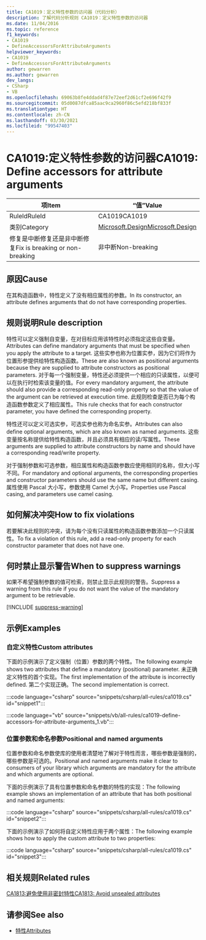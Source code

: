 ```yaml
---
title: CA1019：定义特性参数的访问器（代码分析）
description: 了解代码分析规则 CA1019：定义特性参数的访问器
ms.date: 11/04/2016
ms.topic: reference
f1_keywords:
- CA1019
- DefineAccessorsForAttributeArguments
helpviewer_keywords:
- CA1019
- DefineAccessorsForAttributeArguments
author: gewarren
ms.author: gewarren
dev_langs:
- CSharp
- VB
ms.openlocfilehash: 69063b8fe4ddad4f87e72eef2d61cf2e696f42f9
ms.sourcegitcommit: 05d0087dfca85aac9ca2960f86c5efd218bf833f
ms.translationtype: HT
ms.contentlocale: zh-CN
ms.lasthandoff: 03/30/2021
ms.locfileid: "99547403"
---
```

# <a name="ca1019-define-accessors-for-attribute-arguments"></a><span data-ttu-id="4c1b1-103">CA1019:定义特性参数的访问器</span><span class="sxs-lookup"><span data-stu-id="4c1b1-103">CA1019: Define accessors for attribute arguments</span></span>

| <span data-ttu-id="4c1b1-104">项</span><span class="sxs-lookup"><span data-stu-id="4c1b1-104">Item</span></span>                                     | <span data-ttu-id="4c1b1-105">“值”</span><span class="sxs-lookup"><span data-stu-id="4c1b1-105">Value</span></span>            |
|------------------------------------------|------------------|
| <span data-ttu-id="4c1b1-106">RuleId</span><span class="sxs-lookup"><span data-stu-id="4c1b1-106">RuleId</span></span>                                   | <span data-ttu-id="4c1b1-107">CA1019</span><span class="sxs-lookup"><span data-stu-id="4c1b1-107">CA1019</span></span>           |
| <span data-ttu-id="4c1b1-108">类别</span><span class="sxs-lookup"><span data-stu-id="4c1b1-108">Category</span></span>                                 | [<span data-ttu-id="4c1b1-109">Microsoft.Design</span><span class="sxs-lookup"><span data-stu-id="4c1b1-109">Microsoft.Design</span></span>](design-warnings.md) |
| <span data-ttu-id="4c1b1-110">修复是中断修复还是非中断修复</span><span class="sxs-lookup"><span data-stu-id="4c1b1-110">Fix is breaking or non-breaking</span></span> | <span data-ttu-id="4c1b1-111">非中断</span><span class="sxs-lookup"><span data-stu-id="4c1b1-111">Non-breaking</span></span>     |

## <a name="cause"></a><span data-ttu-id="4c1b1-112">原因</span><span class="sxs-lookup"><span data-stu-id="4c1b1-112">Cause</span></span>

<span data-ttu-id="4c1b1-113">在其构造函数中，特性定义了没有相应属性的参数。</span><span class="sxs-lookup"><span data-stu-id="4c1b1-113">In its constructor, an attribute defines arguments that do not have corresponding properties.</span></span>

## <a name="rule-description"></a><span data-ttu-id="4c1b1-114">规则说明</span><span class="sxs-lookup"><span data-stu-id="4c1b1-114">Rule description</span></span>

<span data-ttu-id="4c1b1-115">特性可以定义强制自变量，在对目标应用该特性时必须指定这些自变量。</span><span class="sxs-lookup"><span data-stu-id="4c1b1-115">Attributes can define mandatory arguments that must be specified when you apply the attribute to a target.</span></span> <span data-ttu-id="4c1b1-116">这些实参也称为位置实参，因为它们将作为位置形参提供给特性构造函数。</span><span class="sxs-lookup"><span data-stu-id="4c1b1-116">These are also known as positional arguments because they are supplied to attribute constructors as positional parameters.</span></span> <span data-ttu-id="4c1b1-117">对于每一个强制变量，特性还必须提供一个相应的只读属性，以便可以在执行时检索该变量的值。</span><span class="sxs-lookup"><span data-stu-id="4c1b1-117">For every mandatory argument, the attribute should also provide a corresponding read-only property so that the value of the argument can be retrieved at execution time.</span></span> <span data-ttu-id="4c1b1-118">此规则检查是否已为每个构造函数参数定义了相应属性。</span><span class="sxs-lookup"><span data-stu-id="4c1b1-118">This rule checks that for each constructor parameter, you have defined the corresponding property.</span></span>

<span data-ttu-id="4c1b1-119">特性还可以定义可选实参，可选实参也称为命名实参。</span><span class="sxs-lookup"><span data-stu-id="4c1b1-119">Attributes can also define optional arguments, which are also known as named arguments.</span></span> <span data-ttu-id="4c1b1-120">这些变量按名称提供给特性构造函数，并且必须具有相应的读/写属性。</span><span class="sxs-lookup"><span data-stu-id="4c1b1-120">These arguments are supplied to attribute constructors by name and should have a corresponding read/write property.</span></span>

<span data-ttu-id="4c1b1-121">对于强制参数和可选参数，相应属性和构造函数参数应使用相同的名称，但大小写不同。</span><span class="sxs-lookup"><span data-stu-id="4c1b1-121">For mandatory and optional arguments, the corresponding properties and constructor parameters should use the same name but different casing.</span></span> <span data-ttu-id="4c1b1-122">属性使用 Pascal 大小写，参数使用 Camel 大小写。</span><span class="sxs-lookup"><span data-stu-id="4c1b1-122">Properties use Pascal casing, and parameters use camel casing.</span></span>

## <a name="how-to-fix-violations"></a><span data-ttu-id="4c1b1-123">如何解决冲突</span><span class="sxs-lookup"><span data-stu-id="4c1b1-123">How to fix violations</span></span>

<span data-ttu-id="4c1b1-124">若要解决此规则的冲突，请为每个没有只读属性的构造函数参数添加一个只读属性。</span><span class="sxs-lookup"><span data-stu-id="4c1b1-124">To fix a violation of this rule, add a read-only property for each constructor parameter that does not have one.</span></span>

## <a name="when-to-suppress-warnings"></a><span data-ttu-id="4c1b1-125">何时禁止显示警告</span><span class="sxs-lookup"><span data-stu-id="4c1b1-125">When to suppress warnings</span></span>

<span data-ttu-id="4c1b1-126">如果不希望强制参数的值可检索，则禁止显示此规则的警告。</span><span class="sxs-lookup"><span data-stu-id="4c1b1-126">Suppress a warning from this rule if you do not want the value of the mandatory argument to be retrievable.</span></span>

[!INCLUDE [suppress-warning](../../../../includes/code-analysis/suppress-warning.md)]

## <a name="examples"></a><span data-ttu-id="4c1b1-127">示例</span><span class="sxs-lookup"><span data-stu-id="4c1b1-127">Examples</span></span>

### <a name="custom-attributes"></a><span data-ttu-id="4c1b1-128">自定义特性</span><span class="sxs-lookup"><span data-stu-id="4c1b1-128">Custom attributes</span></span>

<span data-ttu-id="4c1b1-129">下面的示例演示了定义强制（位置）参数的两个特性。</span><span class="sxs-lookup"><span data-stu-id="4c1b1-129">The following example shows two attributes that define a mandatory (positional) parameter.</span></span> <span data-ttu-id="4c1b1-130">未正确定义特性的首个实现。</span><span class="sxs-lookup"><span data-stu-id="4c1b1-130">The first implementation of the attribute is incorrectly defined.</span></span> <span data-ttu-id="4c1b1-131">第二个实现正确。</span><span class="sxs-lookup"><span data-stu-id="4c1b1-131">The second implementation is correct.</span></span>

:::code language="csharp" source="snippets/csharp/all-rules/ca1019.cs" id="snippet1":::

:::code language="vb" source="snippets/vb/all-rules/ca1019-define-accessors-for-attribute-arguments_1.vb":::

### <a name="positional-and-named-arguments"></a><span data-ttu-id="4c1b1-132">位置参数和命名参数</span><span class="sxs-lookup"><span data-stu-id="4c1b1-132">Positional and named arguments</span></span>

<span data-ttu-id="4c1b1-133">位置参数和命名参数使库的使用者清楚地了解对于特性而言，哪些参数是强制的，哪些参数是可选的。</span><span class="sxs-lookup"><span data-stu-id="4c1b1-133">Positional and named arguments make it clear to consumers of your library which arguments are mandatory for the attribute and which arguments are optional.</span></span>

<span data-ttu-id="4c1b1-134">下面的示例演示了具有位置参数和命名参数的特性的实现：</span><span class="sxs-lookup"><span data-stu-id="4c1b1-134">The following example shows an implementation of an attribute that has both positional and named arguments:</span></span>

:::code language="csharp" source="snippets/csharp/all-rules/ca1019.cs" id="snippet2":::

<span data-ttu-id="4c1b1-135">下面的示例演示了如何将自定义特性应用于两个属性：</span><span class="sxs-lookup"><span data-stu-id="4c1b1-135">The following example shows how to apply the custom attribute to two properties:</span></span>

:::code language="csharp" source="snippets/csharp/all-rules/ca1019.cs" id="snippet3":::

## <a name="related-rules"></a><span data-ttu-id="4c1b1-136">相关规则</span><span class="sxs-lookup"><span data-stu-id="4c1b1-136">Related rules</span></span>

[<span data-ttu-id="4c1b1-137">CA1813:避免使用非密封特性</span><span class="sxs-lookup"><span data-stu-id="4c1b1-137">CA1813: Avoid unsealed attributes</span></span>](ca1813.md)

## <a name="see-also"></a><span data-ttu-id="4c1b1-138">请参阅</span><span class="sxs-lookup"><span data-stu-id="4c1b1-138">See also</span></span>

- [<span data-ttu-id="4c1b1-139">特性</span><span class="sxs-lookup"><span data-stu-id="4c1b1-139">Attributes</span></span>](../../../standard/design-guidelines/attributes.md)
